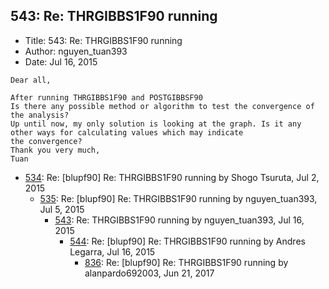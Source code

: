 ## 543: Re: THRGIBBS1F90 running

- Title: 543: Re: THRGIBBS1F90 running
- Author: nguyen_tuan393
- Date: Jul 16, 2015

```
Dear all,

After running THRGIBBS1F90 and POSTGIBBSF90
Is there any possible method or algorithm to test the convergence of the analysis?
Up until now, my only solution is looking at the graph. Is it any other ways for calculating values which may indicate
the convergence?
Thank you very much,
Tuan 

```

- [534](0534.md): Re: [blupf90] Re: THRGIBBS1F90 running by Shogo Tsuruta, Jul 2, 2015
    - [535](0535.md): Re: [blupf90] Re: THRGIBBS1F90 running by nguyen_tuan393, Jul 5, 2015
        - [543](0543.md): Re: THRGIBBS1F90 running by nguyen_tuan393, Jul 16, 2015
            - [544](0544.md): Re: [blupf90] Re: THRGIBBS1F90 running by Andres Legarra, Jul 16, 2015
                - [836](0836.md): Re: [blupf90] Re: THRGIBBS1F90 running by alanpardo692003, Jun 21, 2017
